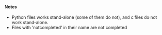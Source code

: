 #### Notes
- Python files works stand-alone (some of them do not), and c files do not work stand-alone.
- Files with 'notcompleted' in their name are not completed
